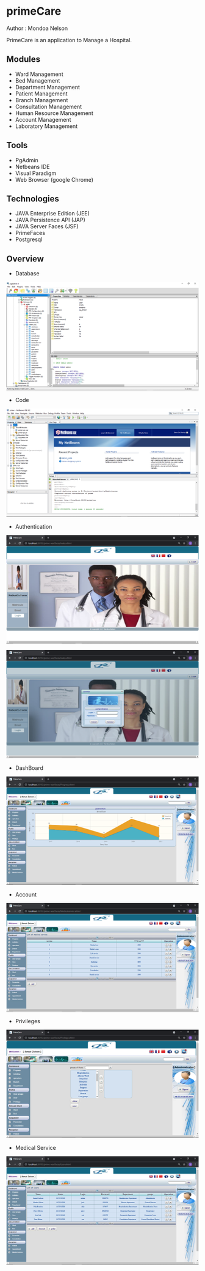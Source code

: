 # primeCare

Author : Mondoa Nelson

PrimeCare is an application to Manage a Hospital.

Modules
--------------------------

- Ward Management
- Bed Management
- Department Management
- Patient Management
- Branch Management
- Consultation Management
- Human Resource Management
- Account Management
- Laboratory Management


Tools
--------------------------

- PgAdmin
- Netbeans IDE
- Visual Paradigm
- Web Browser (google Chrome)



Technologies
--------------------------
- JAVA Enterprise Edition (JEE)
- JAVA Persistence API (JAP)
- JAVA Server Faces (JSF)
- PrimeFaces
- Postgresql


Overview
---------------------------

- Database

![](-pics/db.png)


- Code

![](-pics/netbeans.png)


- Authentication

![](-pics/cover.png)

![](-pics/login.png)

- DashBoard

![](-pics/chart.png)

- Account

![](-pics/medserv.png)

- Privileges

![](-pics/priv.png)

- Medical Service

![](-pics/acc.png)

